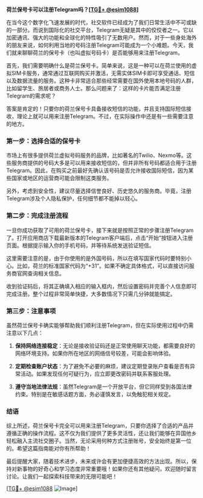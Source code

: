 **荷兰保号卡可以注册Telegram吗？[[TG💪+ @esim1088](https://t.me/s/esim1088)]**

在当今这个数字化飞速发展的时代，社交软件已经成为了我们日常生活中不可或缺的一部分。而说到国际化的社交平台，Telegram无疑是其中的佼佼者之一。它以加密通讯、强大的功能和全球化的特性吸引了无数用户。然而，对于一些身处海外的朋友来说，如何利用当地的号码注册Telegram可能成为一个小难题。今天，我们就来聊聊荷兰的保号卡（也叫虚拟号码卡）是否能够用来注册Telegram。

首先，我们需要明确什么是荷兰保号卡。简单来说，这是一种可以在荷兰使用的虚拟SIM卡服务，通常通过互联网购买并激活，无需实体SIM卡即可享受通话、短信以及数据流量的服务。这种卡非常适合那些经常需要在国外使用本地号码的人群，比如留学生、旅居者或商务人士。那么问题来了：这样的卡片能否满足注册Telegram的需求呢？

答案是肯定的！只要你的荷兰保号卡具备接收短信的功能，并且支持国际短信接收，理论上就可以用来注册Telegram。不过，在实际操作中还是有一些需要注意的地方。

### **第一步：选择合适的保号卡**
市场上有很多提供荷兰虚拟号码服务的品牌，比如著名的Twilio、Nexmo等。这些服务商提供的号码大多是可以用来接收短信的，但并非所有号码都适合用于注册Telegram。因此，在购买之前最好先确认该号码是否允许接收国际短信，因为某些国家或地区的运营商可能会限制这类服务。

另外，考虑到安全性，建议尽量选择信誉良好、历史悠久的服务商。毕竟，注册Telegram涉及个人隐私保护，任何细节都不能掉以轻心。

### **第二步：完成注册流程**
一旦你成功获取了可用的荷兰保号卡，接下来就是按照正常的步骤注册Telegram了。打开应用商店下载最新版本的Telegram客户端后，点击“开始”按钮进入注册页面。根据提示输入你的手机号码，并等待系统发送验证短信。

这里需要注意的是，由于你使用的是外国号码，所以在填写国家代码时要特别小心。比如，荷兰的标准国家代码为“+31”。如果不确定具体格式，可以直接访问服务商官网查询相关信息。

收到验证码后，将其正确填入相应的输入框内，然后设置密码并完善个人信息即可完成注册。整个过程非常简单快捷，大多数情况下只需几分钟就能搞定。

### **第三步：注意事项**
虽然荷兰保号卡确实能够帮助我们顺利注册Telegram，但在实际使用过程中仍需注意以下几点：

1. **保持网络连接稳定**：无论是接收验证码还是正常使用聊天功能，都需要良好的网络环境支持。如果你所在地区的网络信号较差，可能会影响体验。
   
2. **定期检查账户状态**：为了避免不必要的麻烦，建议定期登录账户查看是否有异常活动。如果发现任何可疑行为，应立即更改密码并联系客服处理。
   
3. **遵守当地法律法规**：虽然Telegram是一个开放平台，但它同样受到各国法律约束。特别是在敏感话题方面，务必谨慎发言，以免触犯相关规定。

### **结语**
综上所述，荷兰保号卡完全可以用来注册Telegram，只要你选择了合适的产品并遵循正确的操作流程。这不仅为我们提供了更多灵活性，还让我们能够在异国他乡轻松融入主流社交圈子。当然，无论采用何种方式注册账号，安全始终是第一位的。希望这篇指南能对你有所帮助！

最后提醒大家，随着技术进步，未来或许会有更加便捷高效的方法出现。所以，保持对新事物的好奇心和学习态度非常重要哦！如果你还有其他疑问，欢迎随时留言讨论。让我们一起探索科技带来的无限可能吧！

[[TG💪+ @esim1088](https://t.me/s/esim1088) ![Image](https://i.postimg.cc/4NQfJmqS/Snipaste-2025-05-13-00-14-12.png)]